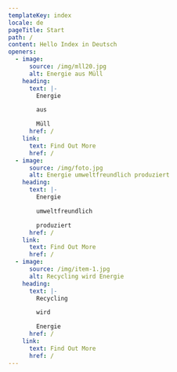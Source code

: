 ```yaml
---
templateKey: index
locale: de
pageTitle: Start
path: /
content: Hello Index in Deutsch
openers:
  - image:
      source: /img/mll20.jpg
      alt: Energie aus Müll
    heading:
      text: |-
        Energie 

        aus 

        Müll
      href: /
    link:
      text: Find Out More
      href: /
  - image:
      source: /img/foto.jpg
      alt: Energie umweltfreundlich produziert
    heading:
      text: |-
        Energie 

        umweltfreundlich 

        produziert
      href: /
    link:
      text: Find Out More
      href: /
  - image:
      source: /img/item-1.jpg
      alt: Recycling wird Energie
    heading:
      text: |-
        Recycling 

        wird 

        Energie
      href: /
    link:
      text: Find Out More
      href: /
---
```

